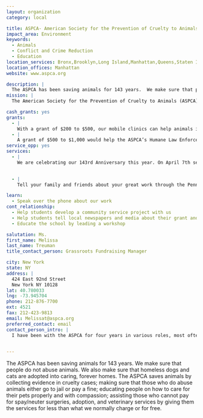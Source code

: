 ```yaml
---
layout: organization
category: local

title: ASPCA- American Society for the Prevention of Cruelty to Animals
impact_area: Environment
keywords: 
  - Animals
  - Conflict and Crime Reduction
  - Education
location_services: Bronx,Brooklyn,Long Island,Manhattan,Queens,Staten Island,Greater New York
location_offices: Manhattan
website: www.aspca.org

description: |
  The ASPCA has been saving animals for 143 years.  We make sure that people do not abuse animals.  We also make sure that homeless dogs and cats are adopted into caring, forever homes.  The ASPCA saves animals by collecting evidence in cruelty cases; making sure that those who do abuse animals either go to jail or pay a fine; educating people on how to care for their pets properly and with compassion; assisting those who cannot pay for spay/neuter surgeries, adoption, and veterinary services by giving them the services for less than what we normally charge or for free.  
mission: |
  The American Society for the Prevention of Cruelty to Animals (ASPCA) exists to promote humane principles, prevent cruelty and alleviate pain, fear and suffering in animals. Founded in 1866, we were the first humane organization established in the Western Hemisphere. We provide national programming and leadership in humane education, public awareness, government affairs and public policy, shelter support, animal medical services, and animal placement. Our New York City headquarters houses a full service animal hospital, behavior therapy center, adoption facility, and Humane Law Enforcement Department. 

cash_grants: yes
grants: 
  - |
    With a grant of $200 to $500, our mobile clinics can help animals in poor communities by providing medicines and services for no cost or low cost. The ASPCA can also use the money to feed animals in our shelter and get them ready to be adopted into a loving, forever home.
  - |
    A grant of $500 to $1,000 would help the ASPCA’s Humane Law Enforcement save more animals from abuse and provide them with the medical care that saves their lives.
service_opp: yes
services: 
  - |
    We are celebrating our 143rd Anniversary this year. On April 7th several buildings throughout New York City are going to be lit with our new color: Orange. It would be great if you can show your love for animals by going Orange and sending us a picture of how you decided to celebrate our 140th Anniversary. Check out http://www.aspca.org/140 to find out how you can print a free poster, put your picture on our web-site and help us celebrate.

    
  - |
    Tell your family and friends about your great work through the PennyHarvest and how you have helped animals by giving grants to the ASPCA.

learn: 
  - Speak over the phone about our work
cont_relationship: 
  - Help students develop a community service project with us
  - Help students tell local newspapers and media about their grant and/or project with us
  - Educate the school by leading a workshop

salutation: Ms.
first_name: Melissa
last_name: Treuman
title_contact_person: Grassroots Fundraising Manager

city: New York
state: NY
address: |
  424 East 92nd Street     
  New York NY 10128
lat: 40.780033
lng: -73.945704
phone: 212-876-7700
ext: 4521
fax: 212-423-9813
email: Melissat@aspca.org
preferred_contact: email
contact_person_intro: |
  I have been with the ASPCA for four years in various roles, most often with a focus on grassroots fundraising and community outreach.  This past summer I had the honor of visiting many schools to accept Penny Harvest donation and speak to the children responsible for those donations and it was an incredibly gratifying experience.  I think what you do through the CommonCents program is amazing and really helps organizations in your communities do the important work they do. Keep up the great work!

  
---
```

The ASPCA has been saving animals for 143 years.  We make sure that people do not abuse animals.  We also make sure that homeless dogs and cats are adopted into caring, forever homes.  The ASPCA saves animals by collecting evidence in cruelty cases; making sure that those who do abuse animals either go to jail or pay a fine; educating people on how to care for their pets properly and with compassion; assisting those who cannot pay for spay/neuter surgeries, adoption, and veterinary services by giving them the services for less than what we normally charge or for free.  
